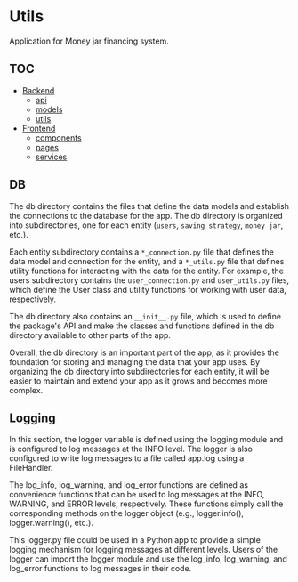 # Utils
Application for Money jar financing system.

## TOC

- [Backend](/backend/README.md)
    - [api](/backend/api/README.md)
    - [models](/backend/models/README.md)
    - [utils](/backend/utils/Readme.md) 
- [Frontend](/frontend/README.md)
    - [components](/frontend/src/components/README.md)
    - [pages](/frontend/src/pages/README.md)
    - [services](/frontend/src/services/README.md)


## DB

The db directory contains the files that define the data models and establish the connections to the database for the app. The db directory is organized into subdirectories, one for each entity (`users`, `saving strategy`, `money jar`, etc.).

Each entity subdirectory contains a `*_connection.py` file that defines the data model and connection for the entity, and a `*_utils.py` file that defines utility functions for interacting with the data for the entity. For example, the users subdirectory contains the `user_connection.py` and `user_utils.py` files, which define the User class and utility functions for working with user data, respectively.

The db directory also contains an `__init__.py` file, which is used to define the package's API and make the classes and functions defined in the db directory available to other parts of the app.

Overall, the db directory is an important part of the app, as it provides the foundation for storing and managing the data that your app uses. By organizing the db directory into subdirectories for each entity, it will be easier to maintain and extend your app as it grows and becomes more complex.

## Logging

In this section, the logger variable is defined using the logging module and is configured to log messages at the INFO level. The logger is also configured to write log messages to a file called app.log using a FileHandler.

The log_info, log_warning, and log_error functions are defined as convenience functions that can be used to log messages at the INFO, WARNING, and ERROR levels, respectively. These functions simply call the corresponding methods on the logger object (e.g., logger.info(), logger.warning(), etc.).

This logger.py file could be used in a Python app to provide a simple logging mechanism for logging messages at different levels. Users of the logger can import the logger module and use the log_info, log_warning, and log_error functions to log messages in their code.